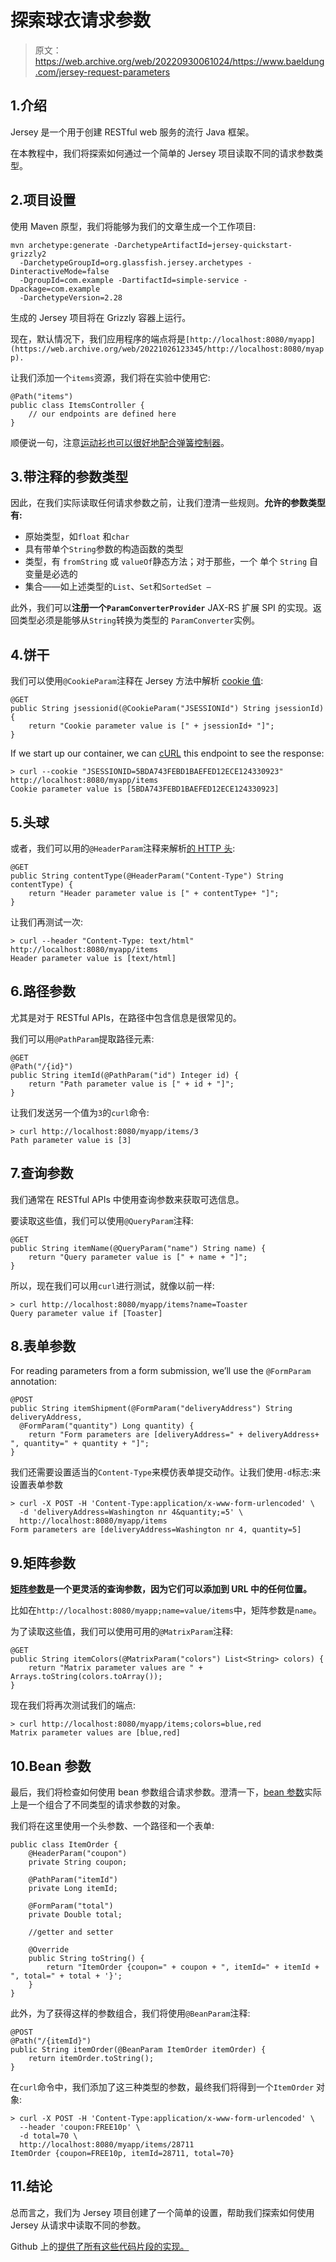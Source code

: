 # 探索球衣请求参数

> 原文：<https://web.archive.org/web/20220930061024/https://www.baeldung.com/jersey-request-parameters>

## 1.介绍

Jersey 是一个用于创建 RESTful web 服务的流行 Java 框架。

在本教程中，我们将探索如何通过一个简单的 Jersey 项目读取不同的请求参数类型。

## 2.项目设置

使用 Maven 原型，我们将能够为我们的文章生成一个工作项目:

```
mvn archetype:generate -DarchetypeArtifactId=jersey-quickstart-grizzly2
  -DarchetypeGroupId=org.glassfish.jersey.archetypes -DinteractiveMode=false
  -DgroupId=com.example -DartifactId=simple-service -Dpackage=com.example
  -DarchetypeVersion=2.28
```

生成的 Jersey 项目将在 Grizzly 容器上运行。

现在，默认情况下，我们应用程序的端点将是`[http://localhost:8080/myapp](https://web.archive.org/web/20221026123345/http://localhost:8080/myapp).`

让我们添加一个`items`资源，我们将在实验中使用它:

```
@Path("items")
public class ItemsController {
    // our endpoints are defined here
}
```

顺便说一句，注意[运动衫也可以很好地配合弹簧控制器](/web/20221026123345/https://www.baeldung.com/jersey-rest-api-with-spring)。

## 3.带注释的参数类型

因此，在我们实际读取任何请求参数之前，让我们澄清一些规则。**允许的参数类型有:**

*   原始类型，如`float` 和`char`
*   具有带单个`String`参数的构造函数的类型
*   类型，有 `fromString` 或 `valueOf`静态方法；对于那些，一个 单个 `String` 自变量是必选的
*   集合——如上述类型的`List`、`Set`和`SortedSet –`

此外，我们可以**注册一个`ParamConverterProvider`** JAX-RS 扩展 SPI 的实现。返回类型必须是能够从`String`转换为类型的 `ParamConverter`实例。

## 4.饼干

我们可以使用`@CookieParam`注释在 Jersey 方法中解析 [cookie 值](/web/20221026123345/https://www.baeldung.com/cookies-java):

```
@GET
public String jsessionid(@CookieParam("JSESSIONId") String jsessionId) {
    return "Cookie parameter value is [" + jsessionId+ "]";
}
```

If we start up our container, we can [cURL](/web/20221026123345/https://www.baeldung.com/curl-rest) this endpoint to see the response:

```
> curl --cookie "JSESSIONID=5BDA743FEBD1BAEFED12ECE124330923" http://localhost:8080/myapp/items
Cookie parameter value is [5BDA743FEBD1BAEFED12ECE124330923]
```

## 5.头球

或者，我们可以用的`@HeaderParam`注释来解析[的 HTTP 头](https://web.archive.org/web/20221026123345/https://developer.mozilla.org/en-US/docs/Web/HTTP/Headers):

```
@GET
public String contentType(@HeaderParam("Content-Type") String contentType) {
    return "Header parameter value is [" + contentType+ "]";
}
```

让我们再测试一次:

```
> curl --header "Content-Type: text/html" http://localhost:8080/myapp/items
Header parameter value is [text/html]
```

## 6.路径参数

尤其是对于 RESTful APIs，在路径中包含信息是很常见的。

我们可以用`@PathParam`提取路径元素:

```
@GET
@Path("/{id}")
public String itemId(@PathParam("id") Integer id) {
    return "Path parameter value is [" + id + "]";
}
```

让我们发送另一个值为`3`的`curl`命令:

```
> curl http://localhost:8080/myapp/items/3
Path parameter value is [3]
```

## 7.查询参数

我们通常在 RESTful APIs 中使用查询参数来获取可选信息。

要读取这些值，我们可以使用`@QueryParam`注释:

```
@GET
public String itemName(@QueryParam("name") String name) {
    return "Query parameter value is [" + name + "]";
}
```

所以，现在我们可以用`curl`进行测试，就像以前一样:

```
> curl http://localhost:8080/myapp/items?name=Toaster
Query parameter value if [Toaster]
```

## 8.表单参数

For reading parameters from a form submission, we’ll use the `@FormParam` annotation:

```
@POST
public String itemShipment(@FormParam("deliveryAddress") String deliveryAddress, 
  @FormParam("quantity") Long quantity) {
    return "Form parameters are [deliveryAddress=" + deliveryAddress+ ", quantity=" + quantity + "]";
}
```

我们还需要设置适当的`Content-Type`来模仿表单提交动作。让我们使用`-d`标志:来设置表单参数

```
> curl -X POST -H 'Content-Type:application/x-www-form-urlencoded' \
  -d 'deliveryAddress=Washington nr 4&quantity;=5' \
  http://localhost:8080/myapp/items
Form parameters are [deliveryAddress=Washington nr 4, quantity=5]
```

## 9.矩阵参数

**[矩阵参数](/web/20221026123345/https://www.baeldung.com/spring-mvc-matrix-variables)是一个更灵活的查询参数，因为它们可以添加到 URL 中的任何位置。**

比如在`http://localhost:8080/myapp;name=value/items`中，矩阵参数是`name`。

为了读取这些值，我们可以使用可用的`@MatrixParam`注释:

```
@GET
public String itemColors(@MatrixParam("colors") List<String> colors) {
    return "Matrix parameter values are " + Arrays.toString(colors.toArray());
}
```

现在我们将再次测试我们的端点:

```
> curl http://localhost:8080/myapp/items;colors=blue,red
Matrix parameter values are [blue,red]
```

## 10.Bean 参数

最后，我们将检查如何使用 bean 参数组合请求参数。澄清一下，[bean 参数](/web/20221026123345/https://www.baeldung.com/jersey-bean-validation)实际上是一个组合了不同类型的请求参数的对象。

我们将在这里使用一个头参数、一个路径和一个表单:

```
public class ItemOrder {
    @HeaderParam("coupon")
    private String coupon;

    @PathParam("itemId")
    private Long itemId;

    @FormParam("total")
    private Double total;

    //getter and setter

    @Override
    public String toString() {
        return "ItemOrder {coupon=" + coupon + ", itemId=" + itemId + ", total=" + total + '}';
    }
}
```

此外，为了获得这样的参数组合，我们将使用`@BeanParam`注释:

```
@POST
@Path("/{itemId}")
public String itemOrder(@BeanParam ItemOrder itemOrder) {
    return itemOrder.toString();
}
```

在`curl`命令中，我们添加了这三种类型的参数，最终我们将得到一个`ItemOrder` 对象:

```
> curl -X POST -H 'Content-Type:application/x-www-form-urlencoded' \
  --header 'coupon:FREE10p' \
  -d total=70 \
  http://localhost:8080/myapp/items/28711
ItemOrder {coupon=FREE10p, itemId=28711, total=70}
```

## 11.结论

总而言之，我们为 Jersey 项目创建了一个简单的设置，帮助我们探索如何使用 Jersey 从请求中读取不同的参数。

Github 上的[提供了所有这些代码片段的实现。](https://web.archive.org/web/20221026123345/https://github.com/eugenp/tutorials/tree/master/jersey)